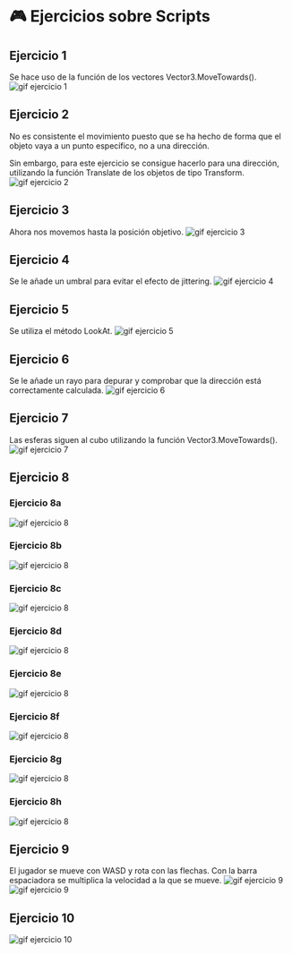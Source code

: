# 🎮 Ejercicios sobre Scripts
## Ejercicio 1
Se hace uso de la función de los vectores Vector3.MoveTowards(). 
![gif ejercicio 1](/Gifs/Ejercicio1.gif)

## Ejercicio 2
No es consistente el movimiento puesto que se ha hecho de forma que el objeto vaya a un punto específico, no a una dirección.

Sin embargo, para este ejercicio se consigue hacerlo para una dirección, utilizando la función Translate de los objetos de tipo Transform. 
![gif ejercicio 2](/Gifs/Ejercicio2.gif)

## Ejercicio 3
Ahora nos movemos hasta la posición objetivo. 
![gif ejercicio 3](/Gifs/Ejercicio3.gif)

## Ejercicio 4
Se le añade un umbral para evitar el efecto de jittering. 
![gif ejercicio 4](/Gifs/Ejercicio4.gif)

## Ejercicio 5
Se utiliza el método LookAt.
![gif ejercicio 5](/Gifs/Ejercicio5.gif)

## Ejercicio 6
Se le añade un rayo para depurar y comprobar que la dirección está correctamente calculada.
![gif ejercicio 6](/Gifs/Ejercicio6.gif)

## Ejercicio 7
Las esferas siguen al cubo utilizando la función Vector3.MoveTowards().
![gif ejercicio 7](/Gifs/Ejercicio7.gif)

## Ejercicio 8
### Ejercicio 8a
![gif ejercicio 8](/Gifs/Ejercicio8a.png)

### Ejercicio 8b
![gif ejercicio 8](/Gifs/Ejercicio8b.gif)

### Ejercicio 8c
![gif ejercicio 8](/Gifs/Ejercicio8c.gif)

### Ejercicio 8d
![gif ejercicio 8](/Gifs/Ejercicio8d.gif)

### Ejercicio 8e
![gif ejercicio 8](/Gifs/Ejercicio8e.gif)

### Ejercicio 8f
![gif ejercicio 8](/Gifs/Ejercicio8f.gif)

### Ejercicio 8g
![gif ejercicio 8](/Gifs/Ejercicio8g.gif)

### Ejercicio 8h
![gif ejercicio 8](/Gifs/Ejercicio8h.gif)

## Ejercicio 9
El jugador se mueve con WASD y rota con las flechas. Con la barra espaciadora se multiplica la velocidad a la que se mueve.
![gif ejercicio 9](/Gifs/Ejercicio9.gif)
![gif ejercicio 9](/Gifs/Ejercicio9b_Speed.gif)

## Ejercicio 10
![gif ejercicio 10](/Gifs/Ejercicio10.gif)
